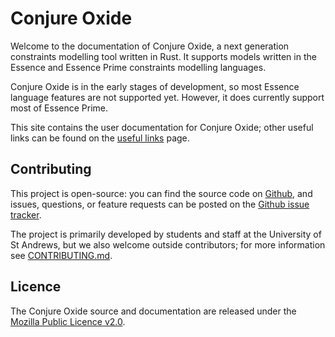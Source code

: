 # Conjure Oxide

Welcome to the documentation of Conjure Oxide, a next generation constraints
modelling tool written in Rust. It supports models written in the Essence and
Essence Prime constraints modelling languages.

Conjure Oxide is in the early stages of development, so most Essence language
features are not supported yet. However, it does currently support most of
Essence Prime.

This site contains the user documentation for Conjure Oxide; other useful links can be found on the [useful links](./links.md) page.

## Contributing 

This project is open-source: you can find the source code on
[Github](https://github.com/conjure-cp/conjure-oxide), and issues, questions,
or feature requests can be posted on the [Github issue
tracker](https://github.com/conjure-cp/conjure-oxide/issues). 

The project is primarily developed by students and staff at the University of
St Andrews, but we also welcome outside contributors; for more information see
[CONTRIBUTING.md](https://github.com/conjure-cp/conjure-oxide/blob/main/CONTRIBUTING.md).

## Licence

The Conjure Oxide source and documentation are released under the [Mozilla Public Licence v2.0](https://github.com/conjure-cp/conjure-oxide/blob/main/LICENCE).
